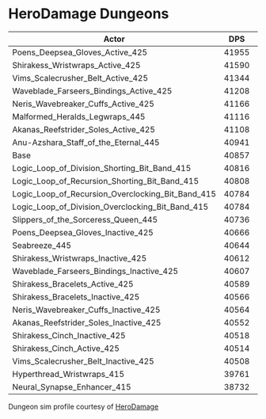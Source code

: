 # HeroDamage Dungeons
| Actor | DPS | Increase |
|---|:---:|:---:|
|Poens_Deepsea_Gloves_Active_425|41955|2.69%|
|Shirakess_Wristwraps_Active_425|41590|1.79%|
|Vims_Scalecrusher_Belt_Active_425|41344|1.19%|
|Waveblade_Farseers_Bindings_Active_425|41208|0.86%|
|Neris_Wavebreaker_Cuffs_Active_425|41166|0.76%|
|Malformed_Heralds_Legwraps_445|41116|0.63%|
|Akanas_Reefstrider_Soles_Active_425|41108|0.61%|
|Anu-Azshara_Staff_of_the_Eternal_445|40941|0.20%|
|Base|40857|0.00%|
|Logic_Loop_of_Division_Shorting_Bit_Band_415|40816|-0.10%|
|Logic_Loop_of_Recursion_Shorting_Bit_Band_415|40808|-0.12%|
|Logic_Loop_of_Recursion_Overclocking_Bit_Band_415|40784|-0.18%|
|Logic_Loop_of_Division_Overclocking_Bit_Band_415|40784|-0.18%|
|Slippers_of_the_Sorceress_Queen_445|40736|-0.30%|
|Poens_Deepsea_Gloves_Inactive_425|40666|-0.47%|
|Seabreeze_445|40644|-0.52%|
|Shirakess_Wristwraps_Inactive_425|40612|-0.60%|
|Waveblade_Farseers_Bindings_Inactive_425|40607|-0.61%|
|Shirakess_Bracelets_Active_425|40589|-0.66%|
|Shirakess_Bracelets_Inactive_425|40566|-0.71%|
|Neris_Wavebreaker_Cuffs_Inactive_425|40564|-0.72%|
|Akanas_Reefstrider_Soles_Inactive_425|40552|-0.75%|
|Shirakess_Cinch_Inactive_425|40518|-0.83%|
|Shirakess_Cinch_Active_425|40514|-0.84%|
|Vims_Scalecrusher_Belt_Inactive_425|40508|-0.86%|
|Hyperthread_Wristwraps_415|39761|-2.68%|
|Neural_Synapse_Enhancer_415|38732|-5.20%|

 Dungeon sim profile courtesy of [HeroDamage](https://www.herodamage.com/)
